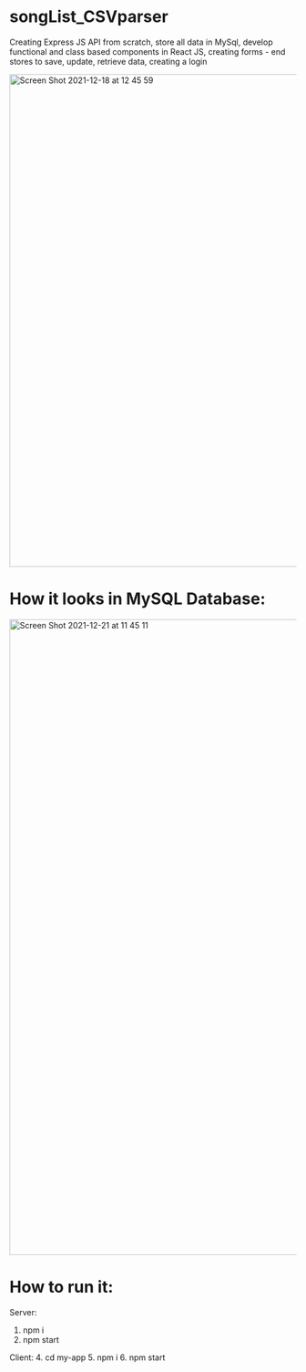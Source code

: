 # songList_CSVparser
Creating Express JS API from scratch, store all data in MySql, develop functional and class based components in React JS, creating forms - end stores to save, update, retrieve data, creating a login

<img width="864" alt="Screen Shot 2021-12-18 at 12 45 59" src="https://user-images.githubusercontent.com/74210822/146907886-a7693621-cf0e-433f-81ea-02cd7738254d.png">

# How it looks in MySQL Database:
<img width="1115" alt="Screen Shot 2021-12-21 at 11 45 11" src="https://user-images.githubusercontent.com/74210822/146908472-6d465fee-c1fd-49ff-825c-b0c115bdd798.png">

# How to run it:
Server:
1. npm i
2. npm start

Client:
4. cd my-app
5. npm i
6. npm start

